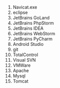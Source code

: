 1. Navicat.exe
2. eclipse 
3. JetBrains GoLand
4. JetBrains PhpStorm
5. JetBrains IDEA
6. JetBrains WebStorm
7. JetBrains PyCharm
8. Android Studio
9. git
10. TotalControl
11. Visual SVN
12. VMWare
13. Apache
14. Mysql
15. Tomcat
